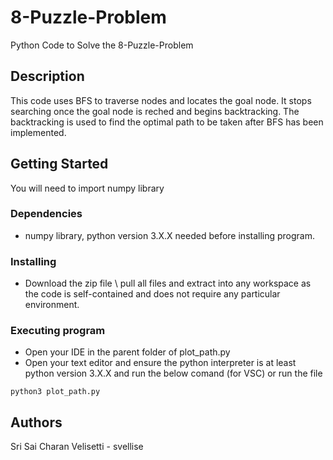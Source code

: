 # 8-Puzzle-Problem

Python Code to Solve the 8-Puzzle-Problem

## Description

This code uses BFS to traverse nodes and locates the goal node. It stops searching once the goal node is reched and begins backtracking. The backtracking is used to find the optimal path to be taken after BFS has been implemented.

## Getting Started

You will need to import numpy library 

### Dependencies

* numpy library, python version 3.X.X needed before installing program.

### Installing

* Download the zip file \ pull all files and extract into any workspace as the code is self-contained and does not require any particular environment. 

### Executing program

* Open your IDE in the parent folder of plot_path.py
* Open your text editor and ensure the python interpreter is at least python version 3.X.X and run the below comand (for VSC) or run the file
```
python3 plot_path.py
```
## Authors

Sri Sai Charan Velisetti - svellise






